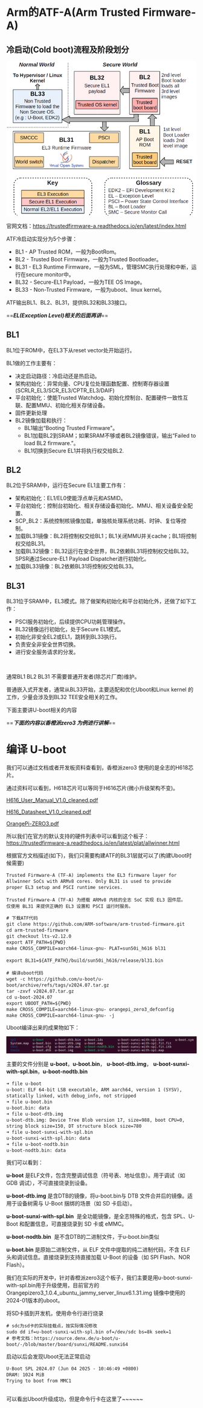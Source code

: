 # Arm的ATF-A(Arm Trusted Firmware-A)

## 冷启动(Cold boot)流程及阶段划分

![Screenshot-81.png](../_resources/Screenshot-81.png)

官网文档：https://trustedfirmware-a.readthedocs.io/en/latest/index.html

ATF冷启动实现分为5个步骤：

- BL1 - AP Trusted ROM，一般为BootRom。
- BL2 - Trusted Boot Firmware，一般为Trusted Bootloader。
- BL31 - EL3 Runtime Firmware，一般为SML，管理SMC执行处理和中断，运行在secure monitor中。
- BL32 - Secure-EL1 Payload，一般为TEE OS Image。
- BL33 - Non-Trusted Firmware，一般为uboot、linux kernel。

ATF输出BL1、BL2、BL31，提供BL32和BL33接口。

==***EL(Exception Level)相关的后面再讲***==

## BL1

BL1位于ROM中，在EL3下从reset vector处开始运行。

BL1做的工作主要有：

- 决定启动路径：冷启动还是热启动。
- 架构初始化：异常向量、CPU复位处理函数配置、控制寄存器设置(SCRLR_EL3/SCR_EL3/CPTR_EL3/DAIF)
- 平台初始化：使能Trusted Watchdog、初始化控制台、配置硬件一致性互联、配置MMU、初始化相关存储设备。
- 固件更新处理
- BL2镜像加载和执行：
    - BL1输出“Booting Trusted Firmware"。
    - BL1加载BL2到SRAM；如果SRAM不够或者BL2镜像错误，输出“Failed to load BL2 firmware.”。
    - BL1切换到Secure EL1并将执行权交给BL2.

## BL2

BL2位于SRAM中，运行在Secure EL1主要工作有：

- 架构初始化：EL1/EL0使能浮点单元和ASMID。
- 平台初始化：控制台初始化、相关存储设备初始化、MMU、相关设备安全配置、
- SCP_BL2：系统控制核镜像加载，单独核处理系统功耗、时钟、复位等控制。
- 加载BL31镜像：BL2将控制权交给BL1；BL1关闭MMU并关cache；BL1将控制权交给BL31。
- 加载BL32镜像：BL32运行在安全世界，BL2依赖BL31将控制权交给BL32。SPSR通过Secure-EL1 Payload Dispatcher进行初始化。
- 加载BL33镜像：BL2依赖BL31将控制权交给BL33。

## BL31

BL31位于SRAM中，EL3模式。除了做架构初始化和平台初始化外，还做了如下工作：

- PSCI服务初始化，后续提供CPU功耗管理操作。
- BL32镜像运行初始化，处于Secure EL1模式。
- 初始化非安全EL2或EL1，跳转到BL33执行。
- 负责安全非安全世界切换。
- 进行安全服务请求的分发。

&nbsp;

通常BL1 BL2 BL31 不需要普通开发者(除芯片厂商)维护。

普通嵌入式开发者，通常从BL33开始，主要适配和优化Uboot和Linux kernel 的工作，少量会涉及到BL32 TEE安全相关的工作。

下面主要讲U-boot相关的内容

==***下面的内容以香橙派zero3 为例进行讲解***==

# 编译 U-boot

我们可以通过文档或者开发板资料查看到，香橙派zero3 使用的是全志的H618芯片。

通过资料可以看到，H618芯片可以等同于H616芯片(微小升级架构不变)。

[H616_User_Manual_V1.0_cleaned.pdf](../_resources/H616_User_Manual_V1.0_cleaned.pdf)

[H616_Datasheet_V1.0_cleaned.pdf](../_resources/H616_Datasheet_V1.0_cleaned.pdf)

[OrangePi-ZERO3.pdf](../_resources/OrangePi-ZERO3.pdf)

所以我们在官方的默认支持的硬件列表中可以看到这个板子：https://trustedfirmware-a.readthedocs.io/en/latest/plat/allwinner.html

根据官方文档描述(如下)，我们只需要构建ATF的BL31层就可以了(构建Uboot时候需要)

```
Trusted Firmware-A (TF-A) implements the EL3 firmware layer for 
Allwinner SoCs with ARMv8 cores. Only BL31 is used to provide 
proper EL3 setup and PSCI runtime services.

Trusted Firmware-A (TF-A) 为搭载 ARMv8 内核的全志 SoC 实现 EL3 固件层。
仅使用 BL31 来提供正确的 EL3 设置和 PSCI 运行时服务。

```

```
# 下载ATF代码
git clone https://github.com/ARM-software/arm-trusted-firmware.git
cd arm-trusted-firmware
git checkout lts-v2.12.0
export ATF_PATH=${PWD}
make CROSS_COMPILE=aarch64-linux-gnu- PLAT=sun50i_h616 bl31

export BL31=${ATF_PATH}/build/sun50i_h616/release/bl31.bin 

# 编译uboot代码
wget -c https://github.com/u-boot/u-boot/archive/refs/tags/v2024.07.tar.gz
tar -zxvf v2024.07.tar.gz
cd u-boot-2024.07
export UBOOT_PATH=${PWD}
make CROSS_COMPILE=aarch64-linux-gnu- orangepi_zero3_defconfig
make CROSS_COMPILE=aarch64-linux-gnu- -j
```

Uboot编译出来的成果物如下：

![Screenshot-80.png](../_resources/Screenshot-80.png)

主要的文件分别是 **u-boot**，**u-boot.bin**， **u-boot-dtb.img**， **u-boot-sunxi-with-spl.bin**，**u-boot-nodtb.bin**

```
➜ file u-boot                     
u-boot: ELF 64-bit LSB executable, ARM aarch64, version 1 (SYSV), statically linked, with debug_info, not stripped
➜ file u-boot.bin 
u-boot.bin: data
➜ file u-boot-dtb.img          
u-boot-dtb.img: Device Tree Blob version 17, size=988, boot CPU=0, string block size=150, DT structure block size=780
➜ file u-boot-sunxi-with-spl.bin              
u-boot-sunxi-with-spl.bin: data
➜ file u-boot-nodtb.bin                         
u-boot-nodtb.bin: data

```

我们可以看到：

**u-boot** 是ELF文件，包含完整调试信息（符号表、地址信息）。用于调试（如 GDB 调试），不可直接烧录到设备。

**u-boot-dtb.img** 是含DTB的镜像，将u-boot.bin与 DTB 文件合并后的镜像。适用于设备树需与 U-Boot 捆绑的场景（如 SD 卡启动）。

**u-boot-sunxi-with-spl.bin**  是全功能镜像，是全志特殊的格式，包含 SPL、U-Boot 和配置信息，可直接烧录到 SD 卡或 eMMC。

**u-boot-nodtb.bin**  是不含DTB的二进制文件，于u-boot.bin类似

**u-boot.bin** 是原始二进制文件，从 ELF 文件中提取的纯二进制代码，不含 ELF 头和调试信息。直接烧录到支持直接加载 U-Boot 的设备（如 SPI Flash、NOR Flash）。

我们在实际的开发中，针对香橙派zero3这个板子，我们主要是用u-boot-sunxi-with-spl.bin用于升级使用，目前官方的Orangepizero3_1.0.4_ubuntu_jammy_server_linux6.1.31.img 镜像中使用的 2024-01版本的uboot。

将SD卡插到开发机，使用命令行进行烧录

```
# sdc为sd卡的实际挂载点，按实际情况修改
sudo dd if=u-boot-sunxi-with-spl.bin of=/dev/sdc bs=8k seek=1
# 参考文档：https://source.denx.de/u-boot/u-boot/-/blob/master/board/sunxi/README.sunxi64
```

启动以后会发现Uboot无法正常启动

```
U-Boot SPL 2024.07 (Jun 04 2025 - 10:46:49 +0800)
DRAM: 1024 MiB
Trying to boot from MMC1


```

可以看出Uboot升级成功，但是命令行卡在这里了~~~~~~

&nbsp;